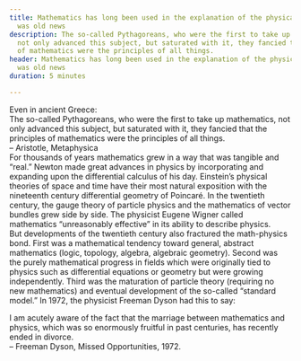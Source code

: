 ```yaml
---
title: Mathematics has long been used in the explanation of the physical world. It
  was old news
description: The so-called Pythagoreans, who were the first to take up mathematics,
  not only advanced this subject, but saturated with it, they fancied that the principles
  of mathematics were the principles of all things.
header: Mathematics has long been used in the explanation of the physical world. It
  was old news
duration: 5 minutes

---
```

Even in ancient Greece:  
The so-called Pythagoreans, who were the first to take up mathematics, not only advanced this subject, but saturated with it, they fancied that the principles of mathematics were the principles of all things.  
– Aristotle, Metaphysica  
For thousands of years mathematics grew in a way that was tangible and “real.” Newton made great advances in physics by incorporating and expanding upon the differential calculus of his day. Einstein’s physical theories of space and time have their most natural exposition with the nineteenth century differential geometry of Poincaré. In the twentieth century, the gauge theory of particle physics and the mathematics of vector bundles grew side by side. The physicist Eugene Wigner called mathematics “unreasonably effective” in its ability to describe physics.  
But developments of the twentieth century also fractured the math-physics bond. First was a mathematical tendency toward general, abstract mathematics (logic, topology, algebra, algebraic geometry). Second was the purely mathematical progress in fields which were originally tied to physics such as differential equations or geometry but were growing independently. Third was the maturation of particle theory (requiring no new mathematics) and eventual development of the so-called “standard model.” In 1972, the physicist Freeman Dyson had this to say:  
  
I am acutely aware of the fact that the marriage between mathematics and physics, which was so enormously fruitful in past centuries, has recently ended in divorce.  
– Freeman Dyson, Missed Opportunities, 1972.